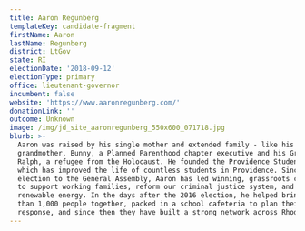```yaml
---
title: Aaron Regunberg
templateKey: candidate-fragment
firstName: Aaron
lastName: Regunberg
district: LtGov
state: RI
electionDate: '2018-09-12'
electionType: primary
office: lieutenant-governor
incumbent: false
website: 'https://www.aaronregunberg.com/'
donationLink: ''
outcome: Unknown
image: /img/jd_site_aaronregunberg_550x600_071718.jpg
blurb: >-
  Aaron was raised by his single mother and extended family - like his
  grandmother, Bunny, a Planned Parenthood chapter executive and his Grandfather
  Ralph, a refugee from the Holocaust. He founded the Providence Student Union,
  which has improved the life of countless students in Providence. Since his
  election to the General Assembly, Aaron has led winning, grassroots campaigns
  to support working families, reform our criminal justice system, and expand
  renewable energy. In the days after the 2016 election, he helped bring more
  than 1,000 people together, packed in a school cafeteria to plan their state's
  response, and since then they have built a strong network across Rhode Island.
---
```


